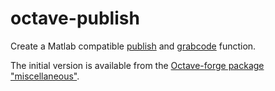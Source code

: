 # octave-publish

Create a Matlab compatible
[publish](https://www.mathworks.com/help/matlab/ref/publish.html)
and [grabcode](https://www.mathworks.com/help/matlab/ref/grabcode.html)
function.

The initial version is available from the
[Octave-forge package "miscellaneous"]( http://octave.sourceforge.net/miscellaneous/function/publish.html).
